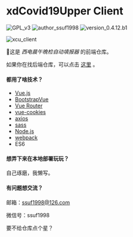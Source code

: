 # xdCovid19Upper Client

![GPL_v3](https://img.shields.io/badge/GPL-v3-blue) ![author_ssuf1998](https://img.shields.io/badge/author-ssuf1998-red) ![version_0.4.12.b1](https://img.shields.io/badge/version-0.4.12.b1-green)

![xcu_client](https://img.shields.io/badge/xcu-client-9cf)

🌟这是 *西电晨午晚检自动填报器* 的前端仓库。

如果你在找后端仓库，可以点击 [这里](https://github.com/ssuf1998/xdCovid19Upper-Server) 。

#### 都用了啥技术？
- [Vue.js](https://cn.vuejs.org/index.html)
- [BootstrapVue](https://bootstrap-vue.org/)
- [Vue Router](https://router.vuejs.org/zh/)
- [vue-cookies](https://github.com/cmp-cc/vue-cookies)
- [axios](https://github.com/axios/axios)
- [sass](https://github.com/sass/sass)
- [Node.js](https://nodejs.org/)
- [webpack](https://webpack.js.org/)
- ES6

#### 想弄下来在本地部署玩玩？
自己琢磨，我懒写。

#### 有问题想交流？
邮箱：[ssuf1998@126.com](mailto:ssuf1998@126.com)

微信号：ssuf1998

要不给仓库点个星？